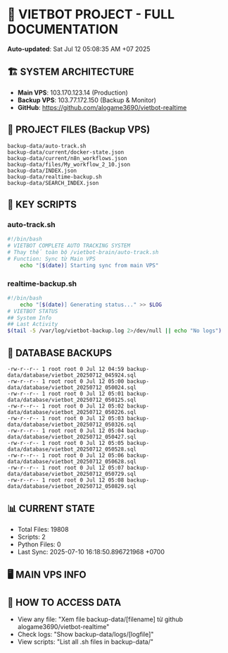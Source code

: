# 🤖 VIETBOT PROJECT - FULL DOCUMENTATION
**Auto-updated**: Sat Jul 12 05:08:35 AM +07 2025

## 🏗️ SYSTEM ARCHITECTURE
- **Main VPS**: 103.170.123.14 (Production)
- **Backup VPS**: 103.77.172.150 (Backup & Monitor)
- **GitHub**: https://github.com/alogame3690/vietbot-realtime

## 📁 PROJECT FILES (Backup VPS)
```
backup-data/auto-track.sh
backup-data/current/docker-state.json
backup-data/current/n8n_workflows.json
backup-data/files/My_workflow_2_10.json
backup-data/INDEX.json
backup-data/realtime-backup.sh
backup-data/SEARCH_INDEX.json
```

## 🔧 KEY SCRIPTS
### auto-track.sh
```bash
#!/bin/bash
# VIETBOT COMPLETE AUTO TRACKING SYSTEM
# Thay thế toàn bộ /vietbot-brain/auto-track.sh
# Function: Sync từ Main VPS
    echo "[$(date)] Starting sync from main VPS"
```
### realtime-backup.sh
```bash
#!/bin/bash
    echo "[$(date)] Generating status..." >> $LOG
# VIETBOT STATUS
## System Info
## Last Activity
$(tail -5 /var/log/vietbot-backup.log 2>/dev/null || echo "No logs")
```

## 💾 DATABASE BACKUPS
```
-rw-r--r-- 1 root root 0 Jul 12 04:59 backup-data/database/vietbot_20250712_045924.sql
-rw-r--r-- 1 root root 0 Jul 12 05:00 backup-data/database/vietbot_20250712_050024.sql
-rw-r--r-- 1 root root 0 Jul 12 05:01 backup-data/database/vietbot_20250712_050125.sql
-rw-r--r-- 1 root root 0 Jul 12 05:02 backup-data/database/vietbot_20250712_050226.sql
-rw-r--r-- 1 root root 0 Jul 12 05:03 backup-data/database/vietbot_20250712_050326.sql
-rw-r--r-- 1 root root 0 Jul 12 05:04 backup-data/database/vietbot_20250712_050427.sql
-rw-r--r-- 1 root root 0 Jul 12 05:05 backup-data/database/vietbot_20250712_050528.sql
-rw-r--r-- 1 root root 0 Jul 12 05:06 backup-data/database/vietbot_20250712_050628.sql
-rw-r--r-- 1 root root 0 Jul 12 05:07 backup-data/database/vietbot_20250712_050729.sql
-rw-r--r-- 1 root root 0 Jul 12 05:08 backup-data/database/vietbot_20250712_050829.sql
```

## 📊 CURRENT STATE
- Total Files: 19808
- Scripts: 2
- Python Files: 0
- Last Sync: 2025-07-10 16:18:50.896721968 +0700

## 🖥️ MAIN VPS INFO


## 🚨 HOW TO ACCESS DATA
- View any file: "Xem file backup-data/[filename] từ github alogame3690/vietbot-realtime"
- Check logs: "Show backup-data/logs/[logfile]"
- View scripts: "List all .sh files in backup-data/"

